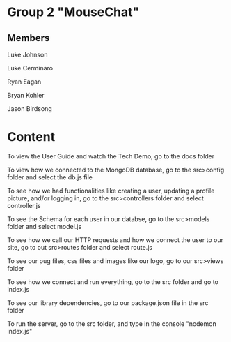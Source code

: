 # Group 2 "MouseChat"
## Members
Luke Johnson

Luke Cerminaro

Ryan Eagan

Bryan Kohler

Jason Birdsong

# Content
To view the User Guide and watch the Tech Demo, go to the docs folder

To view how we connected to the MongoDB database, go to the src>config folder and select the db.js file

To see how we had functionalities like creating a user, updating a profile picture, and/or logging in, go to the src>controllers folder and select controller.js

To see the Schema for each user in our databse, go to the src>models folder and select model.js

To see how we call our HTTP requests and how we connect the user to our site, go to out src>routes folder and select route.js

To see our pug files, css files and images like our logo, go to our src>views folder

To see how we connect and run everything, go to the src folder and go to index.js

To see our library dependencies, go to our package.json file in the src folder

To run the server, go to the src folder, and type in the console "nodemon index.js" 